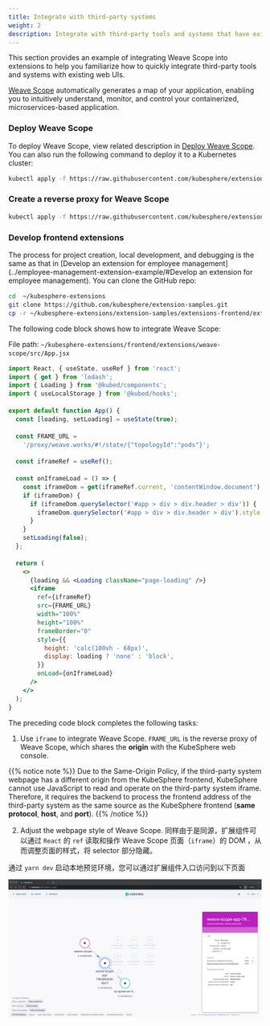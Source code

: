 ```yaml
---
title: Integrate with third-party systems
weight: 2
description: Integrate with third-party tools and systems that have existing web UIs
---
```


This section provides an example of integrating Weave Scope into extensions to help you familiarize how to quickly integrate third-party tools and systems with existing web UIs.

[Weave Scope](https://github.com/weaveworks/scope) automatically generates a map of your application, enabling you to intuitively understand, monitor, and control your containerized, microservices-based application.

### Deploy Weave Scope

To deploy Weave Scope, view related description in [Deploy Weave Scope](https://www.weave.works/docs/scope/latest/installing). You can also run the following command to deploy it to a Kubernetes cluster:

```bash
kubectl apply -f https://raw.githubusercontent.com/kubesphere/extension-samples/master/extensions-backend/weave-scope/manifests.yaml
```

### Create a reverse proxy for Weave Scope

```bash
kubectl apply -f https://raw.githubusercontent.com/kubesphere/extension-samples/master/extensions-backend/weave-scope/weave-scope-reverse-proxy.yaml
```

### Develop frontend extensions

The process for project creation, local development, and debugging is the same as that in [Develop an extension for employee management](../employee-management-extension-example/#Develop an extension for employee management). You can clone the GitHub repo:

```bash
cd  ~/kubesphere-extensions
git clone https://github.com/kubesphere/extension-samples.git
cp -r ~/kubesphere-extensions/extension-samples/extensions-frontend/extensions/weave-scope ~/kubesphere-extensions/frontend/extensions
```

The following code block shows how to integrate Weave Scope:

File path: `~/kubesphere-extensions/frontend/extensions/weave-scope/src/App.jsx`

```jsx
import React, { useState, useRef } from 'react';
import { get } from 'lodash';
import { Loading } from '@kubed/components';
import { useLocalStorage } from '@kubed/hooks';

export default function App() {
  const [loading, setLoading] = useState(true);

  const FRAME_URL =
    '/proxy/weave.works/#!/state/{"topologyId":"pods"}';

  const iframeRef = useRef();

  const onIframeLoad = () => {
    const iframeDom = get(iframeRef.current, 'contentWindow.document');
    if (iframeDom) {
      if (iframeDom.querySelector('#app > div > div.header > div')) {
        iframeDom.querySelector('#app > div > div.header > div').style.display = 'none';
      }
    }
    setLoading(false);
  };

  return (
    <>
      {loading && <Loading className="page-loading" />}
      <iframe
        ref={iframeRef}
        src={FRAME_URL}
        width="100%"
        height="100%"
        frameBorder="0"
        style={{
          height: 'calc(100vh - 68px)',
          display: loading ? 'none' : 'block',
        }}
        onLoad={onIframeLoad}
      />
    </>
  );
}
```

The preceding code block completes the following tasks:

1. Use `iframe` to integrate Weave Scope. `FRAME_URL` is the reverse proxy of Weave Scope, which shares the **origin** with the KubeSphere web console.

{{% notice note %}}
Due to the Same-Origin Policy, if the third-party system webpage has a different origin from the KubeSphere frontend, KubeSphere cannot use JavaScript to read and operate on the third-party system iframe. Therefore, it requires the backend to process the frontend address of the third-party system as the same source as the KubeSphere frontend (**same protocol**, **host**, and **port**).
{{% /notice %}}

2. Adjust the webpage style of Weave Scope. 同样由于是同源，扩展组件可以通过 `React` 的 `ref` 读取和操作 Weave Scope 页面（`iframe`）的 DOM ，从而调整页面的样式，将 selector 部分隐藏。

通过 `yarn dev` 启动本地预览环境，您可以通过扩展组件入口访问到以下页面

![weave-scope-dashboard](./sample-weave-scope-dashboard.png)